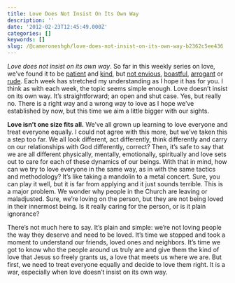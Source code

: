 ```yaml
---
title: Love Does Not Insist On Its Own Way
description: ''
date: '2012-02-23T12:45:49.000Z'
categories: []
keywords: []
slug: /@cameroneshgh/love-does-not-insist-on-its-own-way-b2362c5ee436
---
```


_Love does not insist on its own way_. So far in this weekly series on love, we’ve found it to be [patient](http://104.193.143.57/~waywar13/ce/2012/01/12/love-is-patient/ "Love Is Patient") and [kind](http://104.193.143.57/~waywar13/ce/2012/01/19/love-is-kind/ "Love Is Kind"), but [not envious](http://104.193.143.57/~waywar13/ce/2012/01/26/love-does-not-envy/ "Love Does Not Envy"), [boastful](http://104.193.143.57/~waywar13/ce/2012/02/02/love-does-not-boast/ "Love Does Not Boast"), [arrogant](http://104.193.143.57/~waywar13/ce/2012/02/09/love-is-not-arrogant/ "Love Is Not Arrogant") or [rude](http://104.193.143.57/~waywar13/ce/2012/02/16/love-is-not-rude/ "Love Is Not Rude"). Each week has stretched my understanding as I hope it has for you. I think as with each week, the topic seems simple enough. Love doesn’t insist on its own way. It’s straightforward; an open and shut case. Yes, but really no. There is a right way and a wrong way to love as I hope we’ve established by now, but this time we aim a little bigger with our sights.

**Love isn’t one size fits all.** We’ve all grown up learning to love everyone and treat everyone equally. I could not agree with this more, but we’ve taken this a step too far. We all look different, act differently, think differently and carry on our relationships with God differently, correct? Then, it’s safe to say that we are all different physically, mentally, emotionally, spiritually and love sets out to care for each of these dynamics of our beings. With that in mind, how can we try to love everyone in the same way, as in with the same tactics and methodology? It’s like taking a mandolin to a metal concert. Sure, you can play it well, but it is far from applying and it just sounds terrible. This is a major problem. We wonder why people in the Church are leaving or maladjusted. Sure, we’re loving on the person, but they are not being loved in their innermost being. Is it really caring for the person, or is it plain ignorance?

There’s not much here to say. It’s plain and simple: we’re not loving people the way they deserve and need to be loved. It’s time we stopped and took a moment to understand our friends, loved ones and neighbors. It’s time we got to know who the people around us truly are and give them the kind of love that Jesus so freely grants us, a love that meets us where we are. But first, we need to treat everyone equally and decide to love them right. It is a war, especially when love doesn’t insist on its own way.